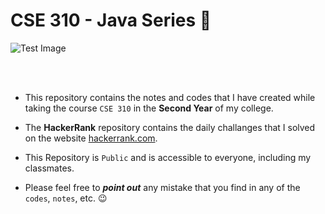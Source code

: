 # CSE 310 - Java Series :tea:

![Test Image](https://www.gcreddy.com/wp-content/uploads/2021/05/Java-Programming-Language.png)

<br>
<br>

- This repository contains the notes and codes that I have created while taking the course `CSE 310` in the __Second Year__ of my college.


- The __HackerRank__ repository contains the daily challanges that I solved on the website [hackerrank.com](https://hackerrank.com).

- This Repository is `Public` and is accessible to everyone, including my classmates.

- Please feel free to ___point out___ any mistake that you find in any of the `codes`, `notes`, etc. 😉

